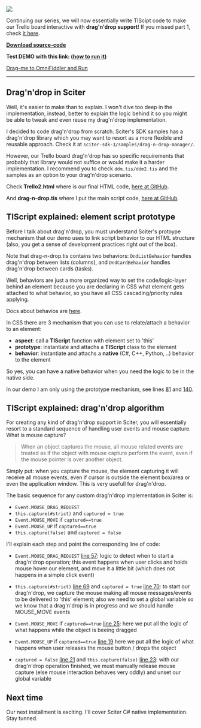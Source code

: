 ﻿![](/Content/BlogCDN/WedCODE3-Trello.png)

Continuing our series, we will now essentially write TIScipt code to make our Trello board interactive with **drag'n'drop support**! If you missed part 1, check [it here](/Home/Post/WednesdayCODE2).

**[Download source-code](https://github.com/ramon-mendes/WednesdayCODE/blob/master/Trello/Trello.zip)**

**Test DEMO with this link: ([how to run it](/Home/Post/WednesdayCODE-Intro))**

<a href="omnifiddler://url/https://rawcdn.githack.com/ramon-mendes/WednesdayCODE/master/Trello/Trello2.html" class="fiddler-link">Drag-me to OmniFiddler and <i class="icon-play-outline"></i>Run</a>

---

## Drag'n'drop in Sciter

Well, it's easier to make than to explain. I won't dive too deep in the implementation, instead, better to explain the logic behind it so you might be able to tweak and even reuse my drag'n'drop implementation.

I decided to code drag'n'drop from scratch. Sciter's SDK samples has a drag'n'drop library which you may want to resort as a more flexible and reusable approach. Check it at `sciter-sdk-3/samples/drag-n-drop-manager/`.

However, our Trello board drag'n'drop has so specific requirements that probably that library would not suffice or would make it a harder implementation.
 I recommend you to check `ddm.tis/ddm2.tis` and the samples as an option to your drag'n'drop scenario.

Check **Trello2.html** where is our final HTML code, [here at GitHub](https://github.com/ramon-mendes/WednesdayCODE/blob/master/Trello/Trello2.html).

And **drag-n-drop.tis** where I put the main script code,  [here at GitHub](https://github.com/ramon-mendes/WednesdayCODE/blob/master/Trello/drag-n-drop.tis).
 
## TIScript explained: element script prototype

Before I talk about drag'n'drop, you must understand Sciter's protoype mechanism that our demo uses to link script behavior to our HTML structure (also, you get a sense of development practices right out of the box).

Note that drag-n-drop.tis contains two behaviors: `DndListBehavior` handles drag'n'drop between lists (columns), and `DndCardBehavior` handles drag'n'drop between cards (tasks).

Well, behaviors are just a more organized way to set the code/logic-layer behind an element because you are declaring in CSS what element gets attached to what behavior, so you have all CSS cascading/priority rules applying.

Docs about behavios are [here](http://sciter.com/sciter-declarative-behavior-assignment-by-css-prototype-and-aspect-properties/).

In CSS there are 3 mechanism that you can use to relate/attach a behavior to an element:
- **aspect**: call a **TIScript** function with element set to 'this'
- **prototype**: instantiate and attachs a **TIScript** class to the element
- **behavior**: instantiate and attachs a **native** (C#, C++, Python, ..) behavior to the element

So yes, you can have a native behavior when you need the logic to be in the native side.

In our demo I am only using the prototype mechanism, see lines [81](https://github.com/ramon-mendes/WednesdayCODE/blob/master/Trello/Trello2.html#L81) and [140](https://github.com/ramon-mendes/WednesdayCODE/blob/master/Trello/Trello2.html#L140).


## TIScript explained: drag'n'drop algorithm

For creating any kind of drag'n'drop support in Sciter, you will essentially resort to a standard sequence
of handling user events and mouse capture. What is mouse capture?

> When an object captures the mouse, all mouse related events are treated as if the object with mouse capture perform the event, even if the mouse pointer is over another object.

Simply put: when you capture the mouse, the element capturing it will receive all mouse events, even if cursor is outside the element box/area or even the application window. This is very usefull for drag'n'drop.

The basic sequence for any custom drag'n'drop implementation in Sciter is:

- `Event.MOUSE_DRAG_REQUEST`
- `this.capture(#strict)` and `captured = true`
- `Event.MOUSE_MOVE` if `captured==true`
- `Event.MOUSE_UP` if `captured==true`
- `this.capture(false)` and `captured = false`

I'll explain each step and point the corresponding line of code:

- `Event.MOUSE_DRAG_REQUEST` [line 57](https://github.com/ramon-mendes/WednesdayCODE/blob/master/Trello/drag-n-drop.tis#L57):
logic to detect when to start a drag'n'drop operation;
this event happens when user clicks and holds mouse hover our element, and move it a little bit (which does not happens in a simple click event)

- `this.capture(#strict)` [line 69](https://github.com/ramon-mendes/WednesdayCODE/blob/master/Trello/drag-n-drop.tis#L69)
and `captured = true` [line 70](https://github.com/ramon-mendes/WednesdayCODE/blob/master/Trello/drag-n-drop.tis#L70):
to start our drag'n'drop, we capture the mouse making all mouse messages/events to be delivered to 'this' element;
also we need to set a global variable so we know that a drag'n'drop is in progress and we should handle MOUSE_MOVE events

- `Event.MOUSE_MOVE` if `captured==true` [line 25](https://github.com/ramon-mendes/WednesdayCODE/blob/master/Trello/drag-n-drop.tis#L25):
here we put all the logic of what happens while the object is beeing dragged

- `Event.MOUSE_UP` if `captured==true` [line 19](https://github.com/ramon-mendes/WednesdayCODE/blob/master/Trello/drag-n-drop.tis#L19)
here we put all the logic of what happens when user releases the mouse button / drops the object

- `captured = false` [line 21](https://github.com/ramon-mendes/WednesdayCODE/blob/master/Trello/drag-n-drop.tis#L21) and `this.capture(false)` [line 23](https://github.com/ramon-mendes/WednesdayCODE/blob/master/Trello/drag-n-drop.tis#L23):
with our drag'n'drop operation finished, we must manually release mouse capture (else mouse interaction behaves very oddly) and unset our global variable

## Next time

Our next installment is exciting. I'll cover Sciter C# native implementation. Stay tunned.